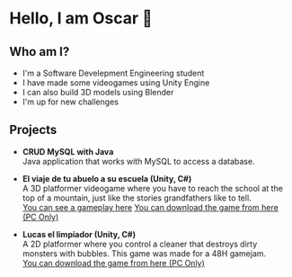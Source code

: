 # Hello, I am Oscar 👋

<!--
**Oscar-F-Herrera/Oscar-F-Herrera** is a ✨ _special_ ✨ repository because its `README.md` (this file) appears on your GitHub profile.

Here are some ideas to get you started:

- 🔭 I’m currently working on ...
- 🌱 I’m currently learning ...
- 👯 I’m looking to collaborate on ...
- 🤔 I’m looking for help with ...
- 💬 Ask me about ...
- 📫 How to reach me: ...
- 😄 Pronouns: ...
- ⚡ Fun fact: ...
-->

## Who am I?
- I'm a Software Develepment Engineering student
- I have made some videogames using Unity Engine
- I can also build 3D models using Blender
- I'm up for new challenges

## Projects

- **CRUD MySQL with Java**  
  Java application that works with MySQL to access a database.  
  

- **El viaje de tu abuelo a su escuela (Unity, C#)**  
  A 3D platformer videogame where you have to reach the school at the top of a mountain, just like the stories grandfathers like to tell.  
  [You can see a gameplay here](https://www.youtube.com/watch?v=s4ORkRE4fxY)
  [You can download the game from here (PC Only)](https://chuaistaiger.itch.io/el-viaje-de-tu-abuelo)

- **Lucas el limpiador (Unity, C#)**  
  A 2D platformer where you control a cleaner that destroys dirty monsters with bubbles. This game was made for a 48H gamejam.  
  [You can download the game from here (PC Only)](https://chuaistaiger.itch.io/lucas-el-limpiador)
